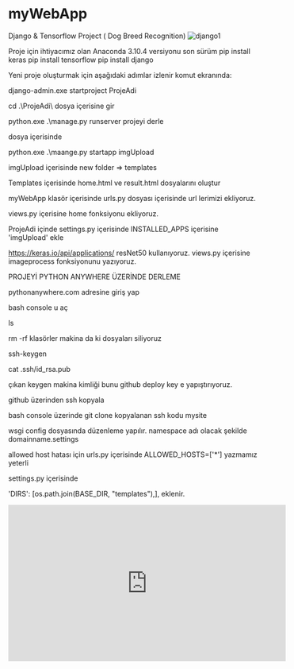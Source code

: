# myWebApp
Django &amp; Tensorflow Project ( Dog Breed Recognition)
![django1](https://user-images.githubusercontent.com/10358635/227653256-ace0b3cf-587a-4989-ae1d-c66fe44096a9.jpg)

Proje için ihtiyacımız olan Anaconda 3.10.4 versiyonu son sürüm
pip install keras
pip install tensorflow
pip install django

Yeni proje oluşturmak için aşağıdaki adımlar izlenir
komut ekranında:

django-admin.exe startproject ProjeAdi

cd .\ProjeAdi\ dosya içerisine gir

python.exe .\manage.py runserver  projeyi derle

dosya içerisinde 

python.exe .\maange.py startapp imgUpload

imgUpload içerisinde new folder => templates

Templates içerisinde home.html ve result.html dosyalarını oluştur

myWebApp klasör içerisinde urls.py dosyası içerisinde url lerimizi ekliyoruz.

views.py içerisine home fonksiyonu ekliyoruz.

ProjeAdi içinde settings.py içerisinde INSTALLED_APPS içerisine 'imgUpload' ekle

https://keras.io/api/applications/ resNet50 kullanıyoruz.
views.py içerisine imageprocess fonksiyonunu yazıyoruz.


PROJEYİ PYTHON ANYWHERE ÜZERİNDE DERLEME

pythonanywhere.com adresine giriş yap

bash console u aç

ls

rm -rf klasörler  makina da ki dosyaları siliyoruz

ssh-keygen

cat .ssh/id_rsa.pub

çıkan keygen makina kimliği bunu github deploy key e yapıştırıyoruz.

github üzerinden ssh kopyala

bash console üzerinde git clone kopyalanan ssh kodu mysite

wsgi config dosyasında düzenleme yapılır. namespace adı olacak şekilde domainname.settings

allowed host hatası için urls.py içerisinde ALLOWED_HOSTS=['*'] yazmamız yeterli

settings.py içerisinde   

'DIRS': [os.path.join(BASE_DIR, "templates"),], eklenir.

<iframe width="560" height="315" src="https://www.youtube.com/embed/videoseries?list=PLltgmy7jSOUh19FNGr0O_4yeePumnwsmz" title="YouTube video player" frameborder="0" allow="accelerometer; autoplay; clipboard-write; encrypted-media; gyroscope; picture-in-picture; web-share" allowfullscreen></iframe>

    













